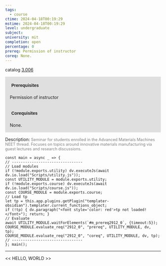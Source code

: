 ```yaml
---
tags:
  - course
ctime: 2024-04-18T00:19:29
mstime: 2024-04-18T00:19:29
level: undergraduate
subject: 
university: mit
completion: open
percentage: 0
prereq: Permission of instructor
coreq: None.
---
```


catalog [3.006](http://student.mit.edu/catalog/m3a.html#3.006)

<span style="display: block; padding: 15px; background-color: rgb(100, 100, 100, 0.2);"><font id="m_prereq2912_0" style="display: block; font-family: Arial, sans-serif; font-weight: bold; padding: 5px">Prerequisites</font><br><span id="prereq2912_0">Permission of instructor</span></span>
<span style="display: block; padding: 15px; background-color: rgb(100, 100, 100, 0.2);"><font id="m_coreq2912_0" style="display: block; font-family: Arial, sans-serif; font-weight: bold; padding: 5px">Corequisites</font><br><span id="coreq2912_0">None.</span></span>

<font style="">Description:</font>
<font style="color: grey; font-size: 0.8rem;">Seminar for students enrolled in the Advanced Materials Machines NEET thread. Focuses on topics around innovative materials manufacturing via guest lectures and research discussions.</font>

```dataviewjs
const main = async _ => {
// --------------------------------
// Load modules
if (!module.exports.utility) dv.executeJs(await dv.io.load("Scripts/utility.js"));
const UTILITY_MODULE = module.exports.utility;
if (!module.exports.course) dv.executeJs(await dv.io.load("Scripts/course.js"));
const COURSE_MODULE = module.exports.course;
// Load tp
let tp = this.app.plugins.getPlugin("templater-obsidian").templater.current_functions_object;
if (!tp) { dv.paragraph("<font style='color: red'>tp not loaded!</font>"); return; }
// Evaluate
await UTILITY_MODULE.waitForElements(`#m_prereq2912_0`, {timeout:5});
COURSE_MODULE.evaluate_req("2912_0", "prereq", UTILITY_MODULE, dv, tp);
COURSE_MODULE.evaluate_req("2912_0", "coreq", UTILITY_MODULE, dv, tp);
// --------------------------------
}; main();
```

---

<< HELLO, WORLD >>
